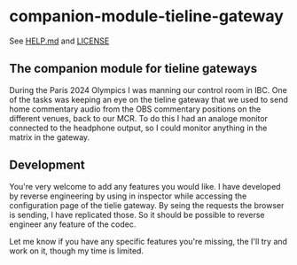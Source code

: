 # companion-module-tieline-gateway

See [HELP.md](./companion/HELP.md) and [LICENSE](./LICENSE)

## The companion module for tieline gateways

During the Paris 2024 Olympics I was manning our control room in IBC. 
One of the tasks was keeping an eye on the tieline gateway that we used to send home commentary audio from the OBS commentary positions on the different venues, back to our MCR. 
To do this I had an analoge monitor connected to the headphone output, so I could monitor anything in the matrix in the gateway. 

## Development
You're very welcome to add any features you would like. 
I have developed by reverse engineering by using in inspector while accessing the configuration page of the tielie gateway. By seing the requests the browser is sending, I have replicated those. 
So it should be possible to reverse engineer any feature of the codec. 

Let me know if you have any specific features you're missing, the I'll try and work on it, though my time is limited.